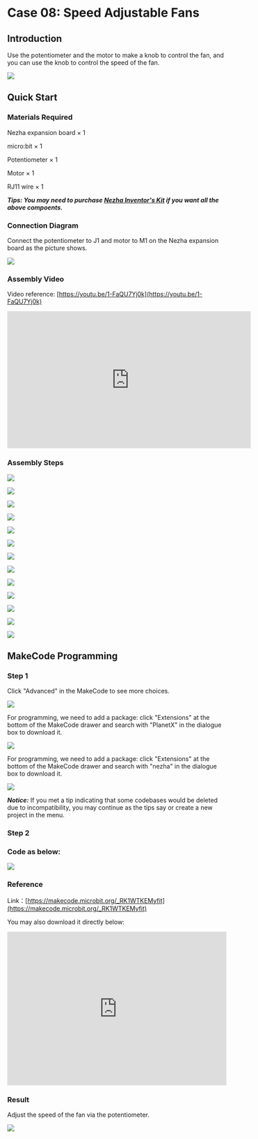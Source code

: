 # Case 08: Speed Adjustable Fans

## Introduction

Use the potentiometer and the motor to make a knob to control the fan, and you can use the knob to control the speed of the fan.

![](./images/case_08_01.png)

## Quick Start


### Materials Required

Nezha expansion board × 1

micro:bit × 1

Potentiometer × 1

Motor × 1

RJ11 wire × 1


***Tips: You may need to purchase [Nezha Inventor's Kit](https://shop.elecfreaks.com/products/elecfreaks-micro-bit-nezha-48-in-1-inventors-kit-without-micro-bit-board?_pos=2&_sid=ed1b6fbd2&_ss=r) if you want all the above compoents.***


### Connection Diagram 

Connect the potentiometer to J1 and motor to M1 on the Nezha expansion board as the picture shows.


![](./images/case_08_03.png)

### Assembly Video

Video reference: [https://youtu.be/1-FaQU7Yj0k](https://youtu.be/1-FaQU7Yj0k)


<iframe width="560" height="315" src="https://www.youtube.com/embed/1-FaQU7Yj0k" frameborder="0" allow="accelerometer; autoplay; clipboard-write; encrypted-media; gyroscope; picture-in-picture" allowfullscreen></iframe>

### Assembly Steps


![](./images/case_step_08_01.png)

![](./images/case_step_08_02.png)

![](./images/case_step_08_03.png)

![](./images/case_step_08_04.png)

![](./images/case_step_08_05.png)

![](./images/case_step_08_06.png)

![](./images/case_step_08_07.png)

![](./images/case_step_08_08.png)

![](./images/case_step_08_09.png)

![](./images/case_step_08_10.png)

![](./images/case_step_08_11.png)

![](./images/case_step_08_12.png)

![](./images/case_step_08_13.png)




## MakeCode Programming




### Step 1

Click "Advanced" in the MakeCode to see more choices.

![](./images/case_01_10.png)

For programming, we need to add a package: click "Extensions" at the bottom of the MakeCode drawer and search with "PlanetX" in the dialogue box to download it. 

![](./images/case_01_11.png)

For programming, we need to add a package: click "Extensions" at the bottom of the MakeCode drawer and search with "nezha" in the dialogue box to download it. 

![](./images/case_03_09.png)

***Notice:*** If you met a tip indicating that some codebases would be deleted due to incompatibility, you may continue as the tips say or create a new project in the menu. 

### Step 2

### Code as below:

![](./images/case_08_10.png)


### Reference
Link：[https://makecode.microbit.org/_RK1WTKEMyfit](https://makecode.microbit.org/_RK1WTKEMyfit)

You may also download it directly below:

<div style="position:relative;height:0;padding-bottom:70%;overflow:hidden;"><iframe style="position:absolute;top:0;left:0;width:100%;height:100%;" src="https://makecode.microbit.org/#pub:_RK1WTKEMyfit" frameborder="0" sandbox="allow-popups allow-forms allow-scripts allow-same-origin"></iframe></div>  


### Result
Adjust the speed of the fan via the potentiometer. 


![](./images/case-gif-08.gif)
